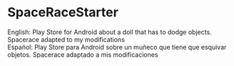# SpaceRaceStarter
English:
Play Store for Android about a doll that has to dodge objects. 
Spacerace adapted to my modifications
<br>
Español:
Play Store para Android sobre un muñeco que tiene que esquivar 
objetos. Spacerace adaptado a mis modificaciones
